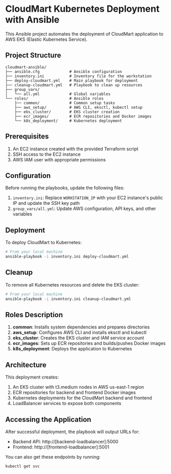 # CloudMart Kubernetes Deployment with Ansible

This Ansible project automates the deployment of CloudMart application to AWS EKS (Elastic Kubernetes Service).

## Project Structure

```
cloudmart-ansible/
├── ansible.cfg             # Ansible configuration
├── inventory.ini           # Inventory file for the workstation
├── deploy-cloudmart.yml    # Main playbook for deployment
├── cleanup-cloudmart.yml   # Playbook to clean up resources
├── group_vars/
│   └── all.yml             # Global variables
└── roles/                  # Ansible roles
    ├── common/             # Common setup tasks
    ├── aws_setup/          # AWS CLI, eksctl, kubectl setup
    ├── eks_cluster/        # EKS cluster creation
    ├── ecr_images/         # ECR repositories and Docker images
    └── k8s_deployment/     # Kubernetes deployment
```

## Prerequisites

1. An EC2 instance created with the provided Terraform script
2. SSH access to the EC2 instance
3. AWS IAM user with appropriate permissions

## Configuration

Before running the playbooks, update the following files:

1. `inventory.ini`: Replace `WORKSTATION_IP` with your EC2 instance's public IP and update the SSH key path
2. `group_vars/all.yml`: Update AWS configuration, API keys, and other variables

## Deployment

To deploy CloudMart to Kubernetes:

```bash
# From your local machine
ansible-playbook -i inventory.ini deploy-cloudmart.yml
```

## Cleanup

To remove all Kubernetes resources and delete the EKS cluster:

```bash
# From your local machine
ansible-playbook -i inventory.ini cleanup-cloudmart.yml
```

## Roles Description

1. **common**: Installs system dependencies and prepares directories
2. **aws_setup**: Configures AWS CLI and installs eksctl and kubectl
3. **eks_cluster**: Creates the EKS cluster and IAM service account
4. **ecr_images**: Sets up ECR repositories and builds/pushes Docker images
5. **k8s_deployment**: Deploys the application to Kubernetes

## Architecture

This deployment creates:

1. An EKS cluster with t3.medium nodes in AWS us-east-1 region
2. ECR repositories for backend and frontend Docker images
3. Kubernetes deployments for the CloudMart backend and frontend
4. LoadBalancer services to expose both components

## Accessing the Application

After successful deployment, the playbook will output URLs for:

- Backend API: http://[backend-loadbalancer]:5000
- Frontend: http://[frontend-loadbalancer]:5001

You can also get these endpoints by running:

```bash
kubectl get svc
```
